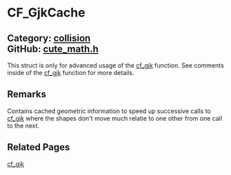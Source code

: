 [](../header.md ':include')

# CF_GjkCache

Category: [collision](/api_reference?id=collision)  
GitHub: [cute_math.h](https://github.com/RandyGaul/cute_framework/blob/master/include/cute_math.h)  
---

This struct is only for advanced usage of the [cf_gjk](/collision/cf_gjk.md) function. See comments inside of the [cf_gjk](/collision/cf_gjk.md) function for more details.

## Remarks

Contains cached geometric information to speed up successive calls to [cf_gjk](/collision/cf_gjk.md) where the shapes don't move much relatie to
one other from one call to the next.

## Related Pages

[cf_gjk](/collision/cf_gjk.md)  

